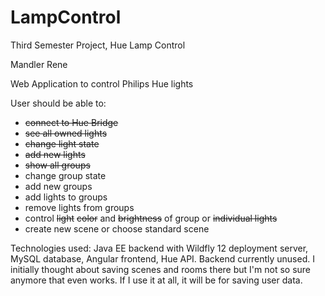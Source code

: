 # LampControl
Third Semester Project, Hue Lamp Control

Mandler Rene

Web Application to control Philips Hue lights

User should be able to:

- <s>connect to Hue Bridge</s>
- <s>see all owned lights</s>
- <s>change light state</s>
- <s>add new lights</s>
- <s>show all groups</s>
- change group state
- add new groups
- add lights to groups
- remove lights from groups
- control <s>light</s> <s>color</s> and <s>brightness</s> of group or <s>individual lights</s>
- create new scene or choose standard scene

Technologies used: Java EE backend with Wildfly 12 deployment server, MySQL database, Angular frontend, Hue API.
Backend currently unused. I initially thought about saving scenes and rooms there but I'm not so sure anymore that even works. If I use it at all, it will be for saving user data.
